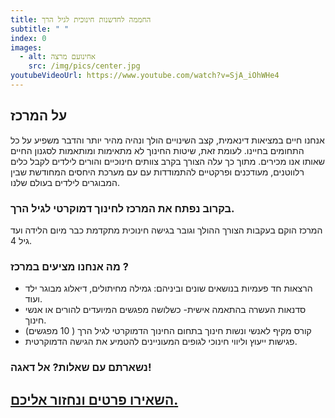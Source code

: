 ```yaml
---
title: החממה לחדשנות חינוכית לגיל הרך
subtitle: " "
index: 0
images:
  - alt: אחינועם מרצה
    src: /img/pics/center.jpg
youtubeVideoUrl: https://www.youtube.com/watch?v=SjA_iOhWHe4
---
```

## על המרכז

אנחנו חיים במציאות דינאמית, קצב השינויים הולך ונהיה מהיר יותר והדבר משפיע על כל התחומים בחיינו. 
לעומת זאת, שיטות החינוך לא מתאימות ומותאמות לסגנון החיים שאותו אנו מכירים.
מתוך כך עלה הצורך בקרב צוותים חינוכיים והורים לילדים לקבל כלים רלווטנים, מעודכנים ופרקטיים להתמודדות עם עם מערכת היחסים המחודשת שבין המבוגרים לילדים בעולם שלנו.  

### בקרוב נפתח את המרכז לחינוך דמוקרטי לגיל הרך.

המרכז הוקם בעקבות הצורך ההולך וגובר בגישה חינוכית מתקדמת כבר מיום הלידה ועד גיל 4.

### מה אנחנו מציעים במרכז ?

* הרצאות חד פעמיות בנושאים שונים וביניהם: גמילה מחיתולים, דיאלוג מבוגר ילד ועוד.
* סדנאות העשרה בהתאמה אישית- כשלושה מפגשים המיועדים להורים או אנשי חינוך. 
* קורס מקיף לאנשי ונשות חינוך בתחום החינוך הדמוקרטי לגיל הרך ( 10 מפגשים)
* פגישות ייעוץ וליווי חינוכי לגופים המעוניינים להטמיע את הגישה הדמוקרטית.

### נשארתם עם שאלות? אל דאגה!

## [השאירו פרטים ונחזור אליכם.](/contact/?formType=2)